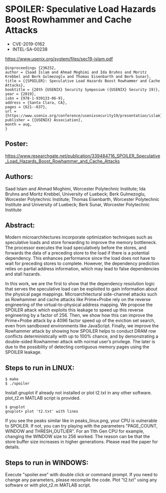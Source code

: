 # SPOILER: Speculative Load Hazards Boost Rowhammer and Cache Attacks

- CVE-2019-0162
- INTEL-SA-00238

https://www.usenix.org/system/files/sec19-islam.pdf
```
@inproceedings {236252,
author = {Saad Islam and Ahmad Moghimi and Ida Bruhns and Moritz Krebbel and Berk Gulmezoglu and Thomas Eisenbarth and Berk Sunar},
title = {{SPOILER}: Speculative Load Hazards Boost Rowhammer and Cache Attacks},
booktitle = {28th {USENIX} Security Symposium ({USENIX} Security 19)},
year = {2019},
isbn = {978-1-939133-06-9},
address = {Santa Clara, CA},
pages = {621--637},
url = {https://www.usenix.org/conference/usenixsecurity19/presentation/islam},
publisher = {{USENIX} Association},
month = aug,
}
```

## Poster:

https://www.researchgate.net/publication/339484716_SPOILER_Speculative_Load_Hazards_Boost_Rowhammer_and_Cache_Attacks


## Authors: 
Saad Islam and Ahmad Moghimi, Worcester Polytechnic Institute; Ida Bruhns and Moritz Krebbel, University of Luebeck; Berk Gulmezoglu, Worcester Polytechnic Institute; Thomas Eisenbarth, Worcester Polytechnic Institute and University of Luebeck; Berk Sunar, Worcester Polytechnic Institute

## Abstract: 
Modern microarchitectures incorporate optimization techniques such as speculative loads and store forwarding to improve the memory bottleneck. The processor executes the load speculatively before the stores, and forwards the data of a preceding store to the load if there is a potential dependency. This enhances performance since the load does not have to wait for preceding stores to complete. However, the dependency prediction relies on partial address information, which may lead to false dependencies and stall hazards.

In this work, we are the first to show that the dependency resolution logic that serves the speculative load can be exploited to gain information about the physical page mappings. Microarchitectural side-channel attacks such as Rowhammer and cache attacks like Prime+Probe rely on the reverse engineering of the virtual-to-physical address mapping. We propose the SPOILER attack which exploits this leakage to speed up this reverse engineering by a factor of 256. Then, we show how this can improve the Prime+Probe attack by a 4096 factor speed up of the eviction set search, even from sandboxed environments like JavaScript. Finally, we improve the Rowhammer attack by showing how SPOILER helps to conduct DRAM row conflicts deterministically with up to 100% chance, and by demonstrating a double-sided Rowhammer attack with normal user’s privilege. The later is due to the possibility of detecting contiguous memory pages using the SPOILER leakage.

## Steps to run in LINUX:

```
$ make
$ ./spoiler
```
Install gnuplot if already not installed or plot t2.txt in any other software. plot_t2.m MATLAB script is provided.
```
$ gnuplot
gnuplot> plot 't2.txt' with lines
```
If you see the peaks similar like in peaks_linux.png, your CPU is vulnerable to SPOILER. If not, you can try playing with the parameters "PAGE_COUNT, WINDOW and THRESH_OUTLIER". For an 11th Gen CPU for example, changing the WINDOW size to 256 worked. The reason can be that the store buffer size increases in higher generations. Please read the paper for details.

## Steps to run in WINDOWS:

Execute "spoiler.exe" with double click or command prompt. If you need to change any parameters, please recompile the code. Plot "t2.txt" using any software or with plot_t2.m MATLAB script.
